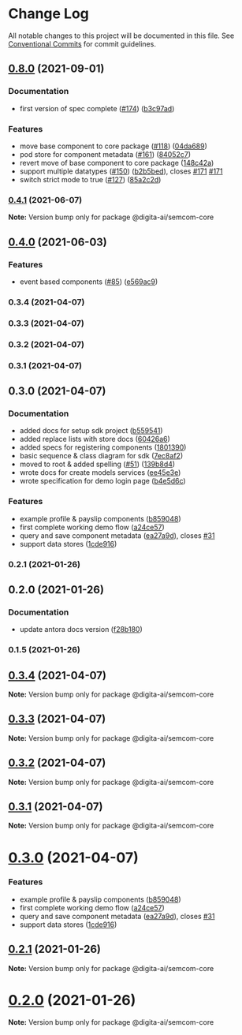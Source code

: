 # Change Log

All notable changes to this project will be documented in this file.
See [Conventional Commits](https://conventionalcommits.org) for commit guidelines.

## [0.8.0](https://github.com/digita-ai/semcom/compare/v0.4.1...v0.8.0) (2021-09-01)


### **Documentation**

* first version of spec complete ([#174](https://github.com/digita-ai/semcom/issues/174)) ([b3c97ad](https://github.com/digita-ai/semcom/commit/b3c97ad184b43ad5be9480b4291433ceb2b6c925))


### **Features**

* move base component to core package ([#118](https://github.com/digita-ai/semcom/issues/118)) ([04da689](https://github.com/digita-ai/semcom/commit/04da6894bb669f103db27136ad4b008664d8a9be))
* pod store for component metadata ([#161](https://github.com/digita-ai/semcom/issues/161)) ([84052c7](https://github.com/digita-ai/semcom/commit/84052c750fa324075867530f981662d6427f7642))
* revert move of base component to core package ([148c42a](https://github.com/digita-ai/semcom/commit/148c42a3b89c8221ca2ea7eae786488ccdfb7cd7))
* support multiple datatypes ([#150](https://github.com/digita-ai/semcom/issues/150)) ([b2b5bed](https://github.com/digita-ai/semcom/commit/b2b5bed7cce3aa6794ad191d38d1c1e5657a116e)), closes [#171](https://github.com/digita-ai/semcom/issues/171) [#171](https://github.com/digita-ai/semcom/issues/171)
* switch strict mode to true ([#127](https://github.com/digita-ai/semcom/issues/127)) ([85a2c2d](https://github.com/digita-ai/semcom/commit/85a2c2dc625136b35136939d21a52d1be31bd048))



### [0.4.1](https://github.com/digita-ai/semcom/compare/v0.4.0...v0.4.1) (2021-06-07)

**Note:** Version bump only for package @digita-ai/semcom-core





## [0.4.0](https://github.com/digita-ai/semcom/compare/v0.1.1...v0.4.0) (2021-06-03)


### **Features**

* event based components ([#85](https://github.com/digita-ai/semcom/issues/85)) ([e569ac9](https://github.com/digita-ai/semcom/commit/e569ac99d01c9a457f58665bbe0df8ec033a928b))

### 0.3.4 (2021-04-07)

### 0.3.3 (2021-04-07)

### 0.3.2 (2021-04-07)

### 0.3.1 (2021-04-07)

## 0.3.0 (2021-04-07)


### **Documentation**

* added docs for setup sdk project ([b559541](https://github.com/digita-ai/semcom/commit/b5595417f75ec87412f1a007be47b37b87a21fbe))
* added replace lists with store docs ([60426a6](https://github.com/digita-ai/semcom/commit/60426a6f1c99e02385329d0aa0a7531cfad4d537))
* added specs for registering components ([1801390](https://github.com/digita-ai/semcom/commit/1801390f9310f22453b49ecf88e7ee2b1576da4a))
* basic sequence & class diagram for sdk ([7ec8af2](https://github.com/digita-ai/semcom/commit/7ec8af2aba1029965bb70604521a2cead0bf3682))
* moved to root & added spelling ([#51](https://github.com/digita-ai/semcom/issues/51)) ([139b8d4](https://github.com/digita-ai/semcom/commit/139b8d46bb15499e3b069d3a620fcdb715ca2cca))
* wrote docs for create models services ([ee45e3e](https://github.com/digita-ai/semcom/commit/ee45e3e22bbf9a99a68da6baa5c9383b715694bb))
* wrote specification for demo login page ([b4e5d6c](https://github.com/digita-ai/semcom/commit/b4e5d6c48c6fe0fde465a6e7df5dbaaa20b1d951))


### **Features**

* example profile & payslip components ([b859048](https://github.com/digita-ai/semcom/commit/b8590486df68b14af85e00c7da6e3a2c75285d02))
* first complete working demo flow ([a24ce57](https://github.com/digita-ai/semcom/commit/a24ce576e7f3d998a9a082560fe0b55786e24cba))
* query and save component metadata ([ea27a9d](https://github.com/digita-ai/semcom/commit/ea27a9def9b9707c963b11708df13adc2318832a)), closes [#31](https://github.com/digita-ai/semcom/issues/31)
* support data stores ([1cde916](https://github.com/digita-ai/semcom/commit/1cde916abc586618fe38b7da1714d61dbde39560))

### 0.2.1 (2021-01-26)

## 0.2.0 (2021-01-26)


### **Documentation**

* update antora docs version ([f28b180](https://github.com/digita-ai/semcom/commit/f28b180d2300457201551801591c09c165b365c3))

### 0.1.5 (2021-01-26)



## [0.3.4](https://github.com/digita-ai/semcom/compare/0.3.3...0.3.4) (2021-04-07)

**Note:** Version bump only for package @digita-ai/semcom-core





## [0.3.3](https://github.com/digita-ai/semcom/compare/0.3.2...0.3.3) (2021-04-07)

**Note:** Version bump only for package @digita-ai/semcom-core





## [0.3.2](https://github.com/digita-ai/semcom/compare/0.3.1...0.3.2) (2021-04-07)

**Note:** Version bump only for package @digita-ai/semcom-core





## [0.3.1](https://github.com/digita-ai/semcom/compare/0.3.0...0.3.1) (2021-04-07)

**Note:** Version bump only for package @digita-ai/semcom-core





# [0.3.0](https://github.com/digita-ai/semcom/compare/0.2.1...0.3.0) (2021-04-07)


### Features

* example profile & payslip components ([b859048](https://github.com/digita-ai/semcom/commit/b8590486df68b14af85e00c7da6e3a2c75285d02))
* first complete working demo flow ([a24ce57](https://github.com/digita-ai/semcom/commit/a24ce576e7f3d998a9a082560fe0b55786e24cba))
* query and save component metadata ([ea27a9d](https://github.com/digita-ai/semcom/commit/ea27a9def9b9707c963b11708df13adc2318832a)), closes [#31](https://github.com/digita-ai/semcom/issues/31)
* support data stores ([1cde916](https://github.com/digita-ai/semcom/commit/1cde916abc586618fe38b7da1714d61dbde39560))





## [0.2.1](https://github.com/digita-ai/semcom/compare/0.2.0...0.2.1) (2021-01-26)

**Note:** Version bump only for package @digita-ai/semcom-core





# [0.2.0](https://github.com/digita-ai/semcom/compare/0.1.5...0.2.0) (2021-01-26)

**Note:** Version bump only for package @digita-ai/semcom-core
